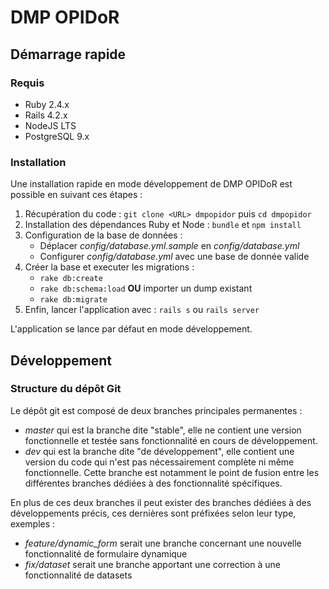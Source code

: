 # DMP OPIDoR

## Démarrage rapide

### Requis

- Ruby 2.4.x
- Rails 4.2.x
- NodeJS LTS
- PostgreSQL 9.x

### Installation

Une installation rapide en mode développement de DMP OPIDoR est possible en suivant ces étapes :

1. Récupération du code : `git clone <URL> dmpopidor` puis `cd dmpopidor`
2. Installation des dépendances Ruby et Node : `bundle` et `npm install`
3. Configuration de la base de données :
    - Déplacer *config/database.yml.sample* en *config/database.yml*
    - Configurer *config/database.yml* avec une base de donnée valide
4. Créer la base et executer les migrations :
    - `rake db:create`
    - `rake db:schema:load` **OU** importer un dump existant
    - `rake db:migrate`
5. Enfin, lancer l'application avec : `rails s` ou `rails server`

L'application se lance par défaut en mode développement.

## Développement

### Structure du dépôt Git

Le dépôt git est composé de deux branches principales permanentes :

- *master* qui est la branche dite "stable", elle ne contient une version fonctionnelle et testée sans fonctionnalité en cours de développement.
- *dev* qui est la branche dite "de développement", elle contient une version du code qui n'est pas nécessairement complète ni même fonctionnelle. Cette branche est notamment le point de fusion entre les différentes branches dédiées à des fonctionnalité spécifiques.

En plus de ces deux branches il peut exister des branches dédiées à des développements précis, ces dernières sont préfixées selon leur type, exemples :

- *feature/dynamic_form* serait une branche concernant une nouvelle fonctionnalité de formulaire dynamique
- *fix/dataset* serait une branche apportant une correction à une fonctionnalité de datasets